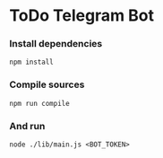# ToDo Telegram Bot

### Install dependencies

`npm install`

### Compile sources

`npm run compile`

### And run

`node ./lib/main.js <BOT_TOKEN>`
